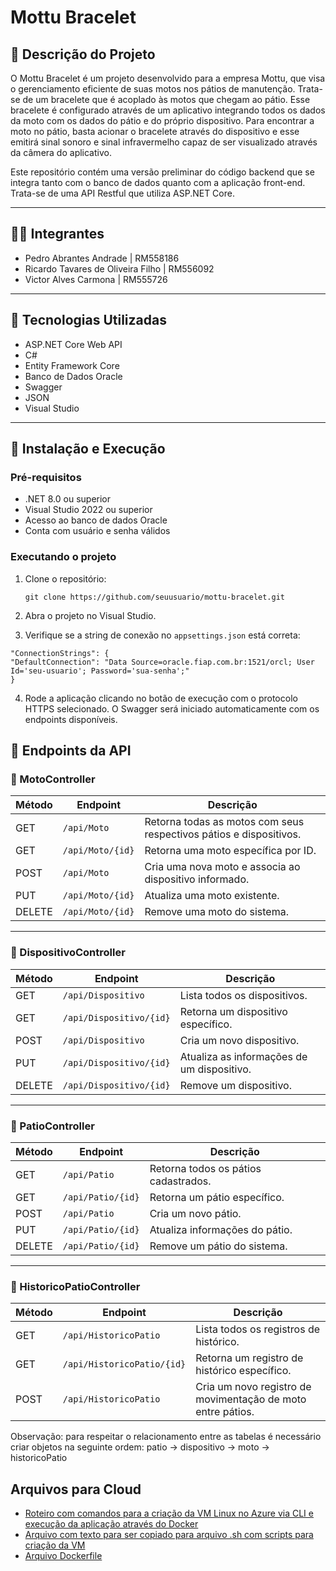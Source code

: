 # Mottu Bracelet

## 📌 Descrição do Projeto

O Mottu Bracelet é um projeto desenvolvido para a empresa Mottu, que visa o gerenciamento eficiente de suas motos nos pátios de manutenção. Trata-se de um bracelete que é acoplado às motos que chegam ao pátio.
Esse bracelete é configurado através de um aplicativo integrando todos os dados da moto com os dados do pátio e do próprio dispositivo. Para encontrar a moto no pátio, basta acionar o bracelete através do dispositivo e 
esse emitirá sinal sonoro e sinal infravermelho capaz de ser visualizado através da câmera do aplicativo.

Este repositório contém uma versão preliminar do código backend que se integra tanto com o banco de dados quanto com a aplicação front-end. Trata-se de uma API Restful que utiliza ASP.NET Core.

---

## 👨‍💻 Integrantes

- Pedro Abrantes Andrade | RM558186
- Ricardo Tavares de Oliveira Filho | RM556092
- Victor Alves Carmona | RM555726

---

## 🚀 Tecnologias Utilizadas

- ASP.NET Core Web API
- C#
- Entity Framework Core
- Banco de Dados Oracle
- Swagger
- JSON
- Visual Studio

---

## 📂 Instalação e Execução

### Pré-requisitos

- .NET 8.0 ou superior
- Visual Studio 2022 ou superior
- Acesso ao banco de dados Oracle
- Conta com usuário e senha válidos

### Executando o projeto

1. Clone o repositório:

   ```
   git clone https://github.com/seuusuario/mottu-bracelet.git
   ```

2. Abra o projeto no Visual Studio.

3. Verifique se a string de conexão no `appsettings.json` está correta:

  ```
  "ConnectionStrings": {
  "DefaultConnection": "Data Source=oracle.fiap.com.br:1521/orcl; User Id='seu-usuario'; Password='sua-senha';"
}
```

4. Rode a aplicação clicando no botão de execução com o protocolo HTTPS selecionado. O Swagger será iniciado automaticamente com os endpoints disponíveis.

## 📡 Endpoints da API

### 🔧 MotoController

| Método | Endpoint             | Descrição                                        |
|--------|----------------------|--------------------------------------------------|
| GET    | `/api/Moto`          | Retorna todas as motos com seus respectivos pátios e dispositivos. |
| GET    | `/api/Moto/{id}`     | Retorna uma moto específica por ID.             |
| POST   | `/api/Moto`          | Cria uma nova moto e associa ao dispositivo informado. |
| PUT    | `/api/Moto/{id}`     | Atualiza uma moto existente.                    |
| DELETE | `/api/Moto/{id}`     | Remove uma moto do sistema.                     |

---

### 🔧 DispositivoController

| Método | Endpoint                  | Descrição                               |
|--------|---------------------------|-----------------------------------------|
| GET    | `/api/Dispositivo`        | Lista todos os dispositivos.            |
| GET    | `/api/Dispositivo/{id}`   | Retorna um dispositivo específico.      |
| POST   | `/api/Dispositivo`        | Cria um novo dispositivo.               |
| PUT    | `/api/Dispositivo/{id}`   | Atualiza as informações de um dispositivo. |
| DELETE | `/api/Dispositivo/{id}`   | Remove um dispositivo.                  |

---

### 🔧 PatioController

| Método | Endpoint             | Descrição                           |
|--------|----------------------|-------------------------------------|
| GET    | `/api/Patio`         | Retorna todos os pátios cadastrados. |
| GET    | `/api/Patio/{id}`    | Retorna um pátio específico.        |
| POST   | `/api/Patio`         | Cria um novo pátio.                 |
| PUT    | `/api/Patio/{id}`    | Atualiza informações do pátio.      |
| DELETE | `/api/Patio/{id}`    | Remove um pátio do sistema.         |

---

### 🔧 HistoricoPatioController

| Método | Endpoint                    | Descrição                                                |
|--------|-----------------------------|----------------------------------------------------------|
| GET    | `/api/HistoricoPatio`       | Lista todos os registros de histórico.                   |
| GET    | `/api/HistoricoPatio/{id}`  | Retorna um registro de histórico específico.             |
| POST   | `/api/HistoricoPatio`       | Cria um novo registro de movimentação de moto entre pátios. |

Observação: para respeitar o relacionamento entre as tabelas é necessário criar objetos na seguinte ordem:
patio -> dispositivo -> moto -> historicoPatio

## Arquivos para Cloud

- [Roteiro com comandos para a criação da VM Linux no Azure via CLI e execução da aplicação através do Docker](roteiro-execucao-docker-vm.txt)
- [Arquivo com texto para ser copiado para arquivo .sh com scripts para criação da VM](criar-vm.txt)
- [Arquivo Dockerfile](MottuBracelet/MottuBracelet/Dockerfile)

